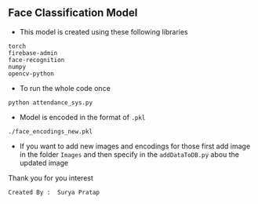 ## Face Classification Model

- This model is created using these following libraries

```
torch
firebase-admin
face-recognition
numpy
opencv-python
```

- To run the whole code once

```
python attendance_sys.py
```

- Model is encoded in the format of `.pkl`

```
./face_encodings_new.pkl
```

- If you want to add new images and encodings for those first add image in the folder `Images` and then specify in the `addDataToDB.py` abou the updated image


Thank you for you interest

`Created By :  Surya Pratap`
